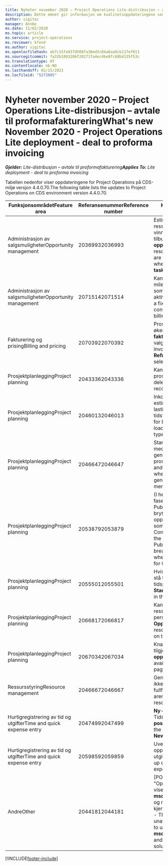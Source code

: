 ```yaml
---
title: Nyheter november 2020 – Project Operations Lite-distribusjon – avtale til proformafakturering
description: Dette emnet gir informasjon om kvalitetsoppdateringene som er tilgjengelige i november 2020-versjonen av Project Operations Lite-distribusjon – avtale til proformafakturering.
author: sigitac
manager: Annbe
ms.date: 11/02/2020
ms.topic: article
ms.service: project-operations
ms.reviewer: kfend
ms.author: sigitac
ms.openlocfilehash: eb7c15fa937d508fa30ed2c04a6aa9cb117ef011
ms.sourcegitcommit: fa32b1893286f20271fa4ec4be8fc68bd135f53c
ms.translationtype: HT
ms.contentlocale: nb-NO
ms.lasthandoff: 02/15/2021
ms.locfileid: "5272085"
---
```

# <a name="whats-new-november-2020---project-operations-lite-deployment---deal-to-proforma-invoicing"></a><span data-ttu-id="6a9ed-103">Nyheter november 2020 – Project Operations Lite-distribusjon – avtale til proformafakturering</span><span class="sxs-lookup"><span data-stu-id="6a9ed-103">What's new November 2020 - Project Operations Lite deployment - deal to proforma invoicing</span></span>

<span data-ttu-id="6a9ed-104">_**Gjelder:** Lite-distribusjon – avtale til proformafakturering_</span><span class="sxs-lookup"><span data-stu-id="6a9ed-104">_**Applies To:** Lite deployment - deal to proforma invoicing_</span></span>

<span data-ttu-id="6a9ed-105">Tabellen nedenfor viser oppdateringene for Project Operations på CDS-miljø versjon 4.4.0.70.</span><span class="sxs-lookup"><span data-stu-id="6a9ed-105">The following table lists the updates to Project Operations on CDS environment version 4.4.0.70.</span></span>

| <span data-ttu-id="6a9ed-106">Funksjonsområdet</span><span class="sxs-lookup"><span data-stu-id="6a9ed-106">Feature area</span></span>                 | <span data-ttu-id="6a9ed-107">Referansenummer</span><span class="sxs-lookup"><span data-stu-id="6a9ed-107">Reference number</span></span> | <span data-ttu-id="6a9ed-108">Kvalitetsoppdatering</span><span class="sxs-lookup"><span data-stu-id="6a9ed-108">Quality update</span></span>                                                                                                                                                                    |
|------------------------------|------------------|-----------------------------------------------------------------------------------------------------------------------------------------------------------------------------------|
| <span data-ttu-id="6a9ed-109">  Administrasjon av salgsmuligheter</span><span class="sxs-lookup"><span data-stu-id="6a9ed-109">Opportunity management</span></span>       | <span data-ttu-id="6a9ed-110">2036993</span><span class="sxs-lookup"><span data-stu-id="6a9ed-110">2036993</span></span>          | <span data-ttu-id="6a9ed-111">Estimatlinje og kontraktlinjer for ressurstilordning oppdateres på vinnende tilbud når tilbudslinjetypen er **Alle oppgaver**.</span><span class="sxs-lookup"><span data-stu-id="6a9ed-111">Estimate line and resource   assignment contract lines are updated on winning quotes when the quote line   type is **All tasks**.</span></span>                                                 |
| <span data-ttu-id="6a9ed-112">  Administrasjon av salgsmuligheter</span><span class="sxs-lookup"><span data-stu-id="6a9ed-112">Opportunity management</span></span>       | <span data-ttu-id="6a9ed-113">2071514</span><span class="sxs-lookup"><span data-stu-id="6a9ed-113">2071514</span></span>          | <span data-ttu-id="6a9ed-114">Kan ikke opprette en faktura for en milepæl for fast pris på en kontrakt som har oppgavebasert fakturering aktivert.</span><span class="sxs-lookup"><span data-stu-id="6a9ed-114">Can't create an invoice for a   fixed price milestone on a contract that has task-based billing enabled.</span></span>                                                                          |
| <span data-ttu-id="6a9ed-115">Fakturering og prising</span><span class="sxs-lookup"><span data-stu-id="6a9ed-115">Billing and pricing</span></span>          | <span data-ttu-id="6a9ed-116">2070392</span><span class="sxs-lookup"><span data-stu-id="6a9ed-116">2070392</span></span>          | <span data-ttu-id="6a9ed-117">Prosjektkontraktlinjer på fakturaen øker hver gang **Oppdater fakturatransaksjoner** er valgt.</span><span class="sxs-lookup"><span data-stu-id="6a9ed-117">Project contract lines on the   invoice increase every time **Refresh invoice transactions** is   selected.</span></span>                                                                       |
| <span data-ttu-id="6a9ed-118">Prosjektplanlegging</span><span class="sxs-lookup"><span data-stu-id="6a9ed-118">Project planning</span></span>             | <span data-ttu-id="6a9ed-119">2043336</span><span class="sxs-lookup"><span data-stu-id="6a9ed-119">2043336</span></span>          | <span data-ttu-id="6a9ed-120">Kan ikke slette en oppføring for prosjektteammedlem.</span><span class="sxs-lookup"><span data-stu-id="6a9ed-120">Unable to delete a project team member record.</span></span>                                                                                                                                    |
| <span data-ttu-id="6a9ed-121">Prosjektplanlegging</span><span class="sxs-lookup"><span data-stu-id="6a9ed-121">Project planning</span></span>             | <span data-ttu-id="6a9ed-122">2046013</span><span class="sxs-lookup"><span data-stu-id="6a9ed-122">2046013</span></span>          | <span data-ttu-id="6a9ed-123">Inkonsekvent virkemåte for estimatmerkers kolonner under lasting i forhold til endring av tidsfasetype.</span><span class="sxs-lookup"><span data-stu-id="6a9ed-123">Inconsistent behavior for   Estimates tag columns during load vs. on change of time-phase type.</span></span>                                                                                   |
| <span data-ttu-id="6a9ed-124">Prosjektplanlegging</span><span class="sxs-lookup"><span data-stu-id="6a9ed-124">Project planning</span></span>             | <span data-ttu-id="6a9ed-125">2046647</span><span class="sxs-lookup"><span data-stu-id="6a9ed-125">2046647</span></span>          | <span data-ttu-id="6a9ed-126">Start- og sluttidspunktene avviker med en time når ressurskrav blir generert fra prosjektgruppemedlemmer.</span><span class="sxs-lookup"><span data-stu-id="6a9ed-126">Start and end times are off by   an hour when resource requirements are generated from project team members.</span></span>                                                                      |
| <span data-ttu-id="6a9ed-127">Prosjektplanlegging</span><span class="sxs-lookup"><span data-stu-id="6a9ed-127">Project planning</span></span>             | <span data-ttu-id="6a9ed-128">2053879</span><span class="sxs-lookup"><span data-stu-id="6a9ed-128">2053879</span></span>          | <span data-ttu-id="6a9ed-129">(I henhold til de forestående CDS-fasene) PublishUnassignedAssignments bryter et forsøk på å lagre en oppgave ved feilen om at verdien som er sent til ConditionOperator.In, er tom.</span><span class="sxs-lookup"><span data-stu-id="6a9ed-129">(Per the upcoming CDS   rollout)   PublishUnassignedAssignments   breaks an attempt to save a task when  the error, "The   value passed for ConditionOperator.In is   empty."</span></span> |
| <span data-ttu-id="6a9ed-130">Prosjektplanlegging</span><span class="sxs-lookup"><span data-stu-id="6a9ed-130">Project planning</span></span>             | <span data-ttu-id="6a9ed-131">2055501</span><span class="sxs-lookup"><span data-stu-id="6a9ed-131">2055501</span></span>          | <span data-ttu-id="6a9ed-132">Hvis du lar **Prosjektets startdato** stå tom, fører det til en feil i tidsplanen.</span><span class="sxs-lookup"><span data-stu-id="6a9ed-132">Leaving the **Project Start   Date** empty causes a failure in the schedule.</span></span>                                                                                                      |
| <span data-ttu-id="6a9ed-133">Prosjektplanlegging</span><span class="sxs-lookup"><span data-stu-id="6a9ed-133">Project planning</span></span>             | <span data-ttu-id="6a9ed-134">2066817</span><span class="sxs-lookup"><span data-stu-id="6a9ed-134">2066817</span></span>          | <span data-ttu-id="6a9ed-135">Kan ikke opprette en generisk ressurs ved hjelp av personvelgeren i kategorien **Oppgaver**.</span><span class="sxs-lookup"><span data-stu-id="6a9ed-135">Can't create a generic   resource   using the people picker on   the **Tasks** tab.</span></span>                                                                                               |
| <span data-ttu-id="6a9ed-136">Prosjektplanlegging</span><span class="sxs-lookup"><span data-stu-id="6a9ed-136">Project planning</span></span>             | <span data-ttu-id="6a9ed-137">2067034</span><span class="sxs-lookup"><span data-stu-id="6a9ed-137">2067034</span></span>          | <span data-ttu-id="6a9ed-138">Knappen **Vis detaljer** er ikke tilgjengelig på siden **Detaljer for oppgave**.</span><span class="sxs-lookup"><span data-stu-id="6a9ed-138">**View Details** button isn't available on the **Details of Task** page.</span></span>                                                                                                         |
| <span data-ttu-id="6a9ed-139">Ressursstyring</span><span class="sxs-lookup"><span data-stu-id="6a9ed-139">Resource management</span></span>          | <span data-ttu-id="6a9ed-140">2046667</span><span class="sxs-lookup"><span data-stu-id="6a9ed-140">2046667</span></span>          | <span data-ttu-id="6a9ed-141">Generiske teammedlemmer slettes ikke selv etter at alle ressurser er fullført.</span><span class="sxs-lookup"><span data-stu-id="6a9ed-141">Generic team members aren't   deleted even after all resources are fulfilled.</span></span>                                                                                                     |
| <span data-ttu-id="6a9ed-142">Hurtigregistrering av tid og utgifter</span><span class="sxs-lookup"><span data-stu-id="6a9ed-142">Time and quick expense entry</span></span> | <span data-ttu-id="6a9ed-143">2047499</span><span class="sxs-lookup"><span data-stu-id="6a9ed-143">2047499</span></span>          | <span data-ttu-id="6a9ed-144">**Ny**-knappen på siden Tidsoppføring åpner siden **Ny e-postsignatur**.</span><span class="sxs-lookup"><span data-stu-id="6a9ed-144">The **New** button on the Time   Entry page opens the **New Email Signature** page.</span></span>                                                                                               |
| <span data-ttu-id="6a9ed-145">Hurtigregistrering av tid og utgifter</span><span class="sxs-lookup"><span data-stu-id="6a9ed-145">Time and quick expense entry</span></span> | <span data-ttu-id="6a9ed-146">2059859</span><span class="sxs-lookup"><span data-stu-id="6a9ed-146">2059859</span></span>          | <span data-ttu-id="6a9ed-147">Uventet popup-vindu åpnes når du oppretter en utgiftsoppføring.</span><span class="sxs-lookup"><span data-stu-id="6a9ed-147">Unexpected   pop-up opens when creating an expense entry.</span></span>                                                                                                                         |
| <span data-ttu-id="6a9ed-148">Andre</span><span class="sxs-lookup"><span data-stu-id="6a9ed-148">Other</span></span>                        | <span data-ttu-id="6a9ed-149">2044181</span><span class="sxs-lookup"><span data-stu-id="6a9ed-149">2044181</span></span>          | <span data-ttu-id="6a9ed-150">[PO-avinstallasjon] – Feilen "Oppføringen er utilgjengelig" vises når du prøver å avinstallere **msdyn_ProjectServiceCore_Patch** og msdyn for Project Service-kjerneløsninger.</span><span class="sxs-lookup"><span data-stu-id="6a9ed-150">[PO Uninstallation] - The error,   "Record is unavailable" occurs when you try to uninstall   **msdyn_ProjectServiceCore_Patch** and msdyn Project service core solutions.</span></span>        |


[!INCLUDE[footer-include](../../includes/footer-banner.md)]